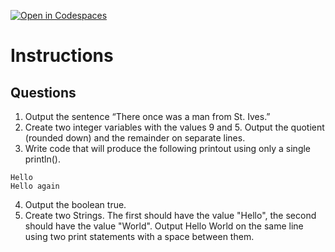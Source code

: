 [![Open in Codespaces](https://classroom.github.com/assets/launch-codespace-2972f46106e565e64193e422d61a12cf1da4916b45550586e14ef0a7c637dd04.svg)](https://classroom.github.com/open-in-codespaces?assignment_repo_id=18022139)
# Instructions  

  ## Questions
  1. Output the sentence “There once was a man from St. Ives.”
  2. Create two integer variables with the values 9 and 5.  Output the quotient (rounded down) and the remainder on separate lines.
  3. Write code that will produce the following printout using only a single println().
~~~
Hello
Hello again
~~~
4. Output the boolean true.
5. Create two Strings. The first should have the value "Hello", the second should have the value "World".  Output Hello World on the same line using two print statements with a space between them.

